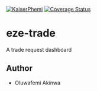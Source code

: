 [![KaiserPhemi](https://circleci.com/gh/KaiserPhemi/eze-trade.svg?style=svg)](https://app.circleci.com/pipelines/github/KaiserPhemi/eze-trade?branch=master)
[![Coverage Status](https://coveralls.io/repos/github/KaiserPhemi/eze-trade/badge.svg?branch=master)](https://coveralls.io/github/KaiserPhemi/eze-trade?branch=master)

# eze-trade

A trade request dashboard

## Author

- Oluwafemi Akinwa
